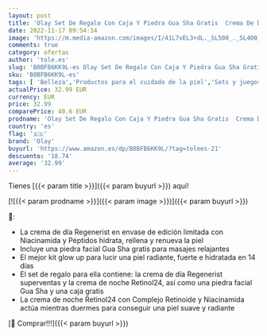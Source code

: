 ```yaml
---
layout: post
title: 'Olay Set De Regalo Con Caja Y Piedra Gua Sha Gratis  Crema De Día Regenerist Y Crema De Noche Con Retinol Para Una Piel Renovada Y Radiante  Con Niacinamida Y Péptidos'
date: 2022-11-17 09:54:14
image: 'https://m.media-amazon.com/images/I/41L7vEL3+dL._SL500_._SL400_.jpg'
comments: true
category: ofertas
author: 'tole.es'
slug: 'B0BFB6KK9L-es Olay Set De Regalo Con Caja Y Piedra Gua Sha Gratis Crema...'
sku: 'B0BFB6KK9L-es'
tags: [ 'Belleza','Productos para el cuidado de la piel','Sets y juegos para el cuidado de la piel','de','olay','regalo','set','🇪🇸', ]
actualPrice: 32.99 EUR
currency: EUR
price: 32.99
comparePrice: 40.6 EUR
prodname: 'Olay Set De Regalo Con Caja Y Piedra Gua Sha Gratis  Crema De Día Regenerist Y Crema De Noche Con Retinol Para Una Piel Renovada Y Radiante  Con Niacinamida Y Péptidos'
country: 'es'
flag: '🇪🇸'
brand: 'Olay'
buyurl: 'https://www.amazon.es/dp/B0BFB6KK9L/?tag=tolees-21'
descuento: '18.74'
average: '32.99'
---
```


Tienes [{{< param title >}}]({{< param buyurl >}}) aqui!

[![{{< param prodname >}}]({{< param image >}})]({{< param buyurl >}})

🔎:

- La crema de día Regenerist en envase de edición limitada con Niacinamida y Péptidos hidrata, rellena y renueva la piel
- Incluye una piedra facial Gua Sha gratis para masajes relajantes
- El mejor kit glow up para lucir una piel radiante, fuerte e hidratada en 14 días
- El set de regalo para ella contiene: la crema de día Regenerist superventas y la crema de noche Retinol24, así como una piedra facial Gua Sha y una caja gratis
- La crema de noche Retinol24 con Complejo Retinoide y Niacinamida actúa mientras duermes para conseguir una piel suave y radiante

[🛒 Comprar!!!]({{< param buyurl >}})
